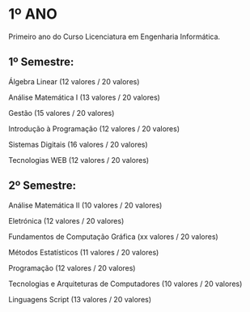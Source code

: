 # 1º ANO 

Primeiro ano do Curso Licenciatura em Engenharia Informática.

## 1º Semestre:

Álgebra Linear (12 valores / 20 valores)

Análise Matemática I (13 valores / 20 valores)

Gestão (15 valores / 20 valores)

Introdução à Programação (12 valores / 20 valores)

Sistemas Digitais	(16 valores / 20 valores)

Tecnologias WEB	(12 valores / 20 valores)

## 2º Semestre:

Análise Matemática II	(10 valores / 20 valores)

Eletrónica (12 valores / 20 valores)

Fundamentos de Computação Gráfica	(xx valores / 20 valores)

Métodos Estatísticos (11 valores / 20 valores)

Programação	(12 valores / 20 valores)

Tecnologias e Arquiteturas de Computadores (10 valores / 20 valores)

Linguagens Script (13 valores / 20 valores)
